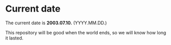 # Current date

The current date is **2003.07.10.** (YYYY.MM.DD.)

This repository will be good when the world ends, so we will know how long it lasted.